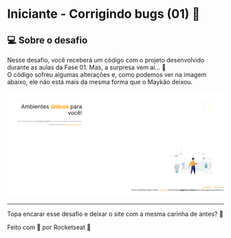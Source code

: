 # Iniciante - Corrigindo bugs (01) 👀  

## 💻 Sobre o desafio  

Nesse desafio, você receberá um código com o projeto desenvolvido durante as aulas da Fase 01.
Mas, a surpresa vem aí...  👀  
O código sofreu algumas alterações e, como podemos ver na imagem abaixo, ele não está mais da mesma forma que o Maykão deixou.

![Imagem do desafio 01- Nível2-Explorer-Rocketseat](https://github.com/Clara-Pacheco/Desafio_Rocketseat--Fase01_Explorer--Corrigindo_Bugs1/blob/main/images/image_challenge01.png)

<hr>

Topa encarar esse desafio e deixar o site com a mesma carinha de antes? 💜

Feito com 💜 por Rocketseat 👋